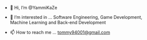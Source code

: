 - 👋 Hi, I’m @YammiKaZe
- 👀 I’m interested in ... Software Engineering, Game Development, Machine Learning and Back-end Development

- 📫 How to reach me ... tommy94001@gmail.com

<!---
YammiKaZe/YammiKaZe is a ✨ special ✨ repository because its `README.md` (this file) appears on your GitHub profile.
You can click the Preview link to take a look at your changes.
--->
